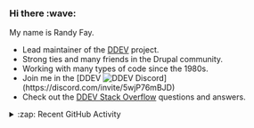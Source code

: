 
<h3>Hi there :wave:</h3>

My name is Randy Fay.

- Lead maintainer of the [DDEV](https://github.com/ddev/ddev) project.
- Strong ties and many friends in the Drupal community.
- Working with many types of code since the 1980s.
- Join me in the [DDEV ![DDEV Discord](https://img.shields.io/discord/664580571770388500?color=7289da&label=discord&logo=discord&logoColor=white_)](https://discord.com/invite/5wjP76mBJD)
- Check out the [DDEV Stack Overflow](https://stackoverflow.com/tags/ddev) questions and answers.

<details>
  <summary>:zap: Recent GitHub Activity</summary>

<!--RECENT_ACTIVITY:start-->
1. 💬 Commented on [#23](https://github.com/TravisCarden/ddev-drupal-xb-dev/issues/23#issuecomment-2525190921) in [TravisCarden/ddev-drupal-xb-dev](https://github.com/TravisCarden/ddev-drupal-xb-dev)<br>
2. 💬 Commented on [#6014](https://github.com/ddev/ddev/issues/6014#issuecomment-2524675251) in [ddev/ddev](https://github.com/ddev/ddev)<br>
3. ✔️ Closed issue [#6014](https://github.com/ddev/ddev/issues/6014) in [ddev/ddev](https://github.com/ddev/ddev)<br>
4. 💬 Commented on [#4901](https://github.com/ddev/ddev/issues/4901#issuecomment-2524608921) in [ddev/ddev](https://github.com/ddev/ddev)<br>
5. ✔️ Closed issue [#4901](https://github.com/ddev/ddev/issues/4901) in [ddev/ddev](https://github.com/ddev/ddev)<br>
6. 💬 Commented on [#5862](https://github.com/ddev/ddev/issues/5862#issuecomment-2524601878) in [ddev/ddev](https://github.com/ddev/ddev)<br>
7. 💬 Commented on [#6476](https://github.com/ddev/ddev/issues/6476#issuecomment-2524598359) in [ddev/ddev](https://github.com/ddev/ddev)<br>
8. 💬 Commented on [#3](https://github.com/joachim-n/ddev-drupal-core-dev/issues/3#issuecomment-2524288440) in [joachim-n/ddev-drupal-core-dev](https://github.com/joachim-n/ddev-drupal-core-dev)<br>
9. 💬 Commented on [#3](https://github.com/joachim-n/ddev-drupal-core-dev/issues/3#issuecomment-2524286732) in [joachim-n/ddev-drupal-core-dev](https://github.com/joachim-n/ddev-drupal-core-dev)<br>
10. ✌️ Released [PHP 8.4, limit to DDEV v1.23.5+](https://github.com/rfay/ddev-php-patch-build/releases/tag/v0.2.0) in [rfay/ddev-php-patch-build](https://github.com/rfay/ddev-php-patch-build)<br>
11. ✔️ Closed issue [#4](https://github.com/rfay/ddev-php-patch-build/issues/4) in [rfay/ddev-php-patch-build](https://github.com/rfay/ddev-php-patch-build)<br>
12. 🎉 Merged PR [#5](https://github.com/rfay/ddev-php-patch-build/pull/5) in [rfay/ddev-php-patch-build](https://github.com/rfay/ddev-php-patch-build)<br>
13. 🎉 Merged PR [#6815](https://github.com/ddev/ddev/pull/6815) in [ddev/ddev](https://github.com/ddev/ddev)<br>
14. 🎉 Merged PR [#6819](https://github.com/ddev/ddev/pull/6819) in [ddev/ddev](https://github.com/ddev/ddev)<br>
15. 💬 Commented on [#4](https://github.com/rfay/ddev-php-patch-build/issues/4#issuecomment-2523905725) in [rfay/ddev-php-patch-build](https://github.com/rfay/ddev-php-patch-build)<br>
16. 💪 Opened PR [#5](https://github.com/rfay/ddev-php-patch-build/pull/5) in [rfay/ddev-php-patch-build](https://github.com/rfay/ddev-php-patch-build)<br>
17. 🎉 Merged PR [#32](https://github.com/ddev/remote-config/pull/32) in [ddev/remote-config](https://github.com/ddev/remote-config)<br>
18. 💪 Opened PR [#32](https://github.com/ddev/remote-config/pull/32) in [ddev/remote-config](https://github.com/ddev/remote-config)<br>
19. 🎉 Merged PR [#289](https://github.com/ddev/ddev.com/pull/289) in [ddev/ddev.com](https://github.com/ddev/ddev.com)<br>
20. 💪 Opened PR [#6819](https://github.com/ddev/ddev/pull/6819) in [ddev/ddev](https://github.com/ddev/ddev)<br>
<!--RECENT_ACTIVITY:end-->

</details>

